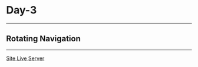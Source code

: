 # Day-3

---

## Rotating Navigation

---

[Site Live Server](https://krantos-dev.github.io/Day-3---Rotating-Navigation/)
